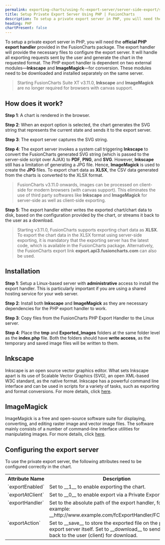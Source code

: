 ```yaml
---
permalink: exporting-charts/using-fc-export-server/server-side-export/setup-private-export-server-php.html
title: Setup Private Export Server Using PHP | FusionCharts
description: To setup a private export server in PHP, you will need the official PHP export handle provided in the FusionCharts package.
heading: PHP
chartPresent: false
---
```


To setup a private export server in PHP, you will need the __official PHP export handler__ provided in the FusionCharts package. The export handler will provide the necessary files to configure the export server. It will handle all exporting requests sent by the user and generate the chart in the requested format.
The PHP export handler is dependent on two external modules—__Inkscape__ and __ImageMagick__—for conversion. These modules need to be downloaded and installed separately on the same server.

>  Starting FusionCharts Suite XT v3.11.0, __Inkscape__ and __ImageMagick__ are no longer required for browsers with canvas support. </p>

## How does it work?

__Step 1__: A chart is rendered in the browser.

__Step 2__: When an export option is selected, the chart generates the SVG string that represents the current state and sends it to the export server.

__Step 3__: The export server captures the SVG string.

__Step 4__: The export server invokes a system call triggering __Inkscape__ to convert the FusionCharts generated SVG string (which is passed to the server-side script over AJAX) to __PDF__, __PNG__, and __SVG__. However, __Inkscape__ still has a limitation of generating a JPG file. Hence, __ImageMagick__ is used to create the __JPG__ files. To export chart data as __XLSX__, the CSV data generated from the charts is converted to the XLSX format.

>  FusionCharts v3.11.0 onwards, images can be processed on client-side for modern browsers (with canvas support). This eliminates the use of third party softwares like __Inkscape__ and __ImageMagick__ for server-side as well as client-side exporting. </p>

__Step 5__: The export handler either writes the exported chart/chart data to disk, based on the configuration provided by the chart, or streams it back to the user as a download.

>  Starting v3.11.0, FusionCharts supports exporting chart data as __XLSX__. To export the chart data in the XLSX format using server-side exporting, it is mandatory that the exporting server has the latest code, which is available in the FusionCharts package. Alternatively, the FusionCharts export link __export.api3.fusioncharts.com__ can also be used.  </p>

## Installation

__Step 1__: Setup a Linux-based server with __administrative__ access to install the export handler. This is particularly important if you are using a shared hosting service for your web server.

__Step 2__: Install both __Inkscape__ and __ImageMagick__ as they are necessary dependencies for the PHP export handler to work.

__Step 3__: Copy files from the FusionCharts PHP Export Handler to the Linux server.

__Step 4__: Place the __tmp__ and __Exported_Images__ folders at the same folder level as the __index.php__ file. Both the folders should have __write access__, as the temporary and saved image files will be written to them.

## Inkscape

Inkscape is an open source vector graphics editor. What sets Inkscape apart is its use of Scalable Vector Graphics (SVG), an open XML-based W3C standard, as the native format. Inkscape has a powerful command line interface and can be used in scripts for a variety of tasks, such as exporting and format conversions. 
For more details, click [here](http://inkscape.org/doc/inkscape-man.html).

## ImageMagick

ImageMagick is a free and open-source software suite for displaying, converting, and editing raster image and vector image files. The software mainly consists of a number of command-line interface utilities for manipulating images.
For more details, click [here](http://www.imagemagick.org/).

## Configuring the export server

To use the private export server, the following attributes need to be configured correctly in the chart.

<table width="95%" border="0" class="table" cellpadding="2" cellspacing="0">
        <tr>
            <th width="25%" valign="top" class="header">Attribute Name</th>
            <th width="75%" valign="top" class="header">Description</th>
        </tr>
        <tr>
            <td valign="top" class="code">`exportEnabled`</td>
            <td valign="top" class="text">Set to __1__ to enable exporting the chart.</td>
        </tr>
        <tr>
            <td valign="top" class="code">`exportAtClient`</td>
            <td valign="top" class="text">Set to __0__ to enable export via a Private Export Server.</td>
        </tr>
        <tr>
            <td valign="top" class="code">`exportHandler`</td>
            <td valign="top" class="text">Set to the absolute path of the export handler, for example: __http://www.example.com/fcExportHandler/FCExporter__</td>
        </tr>
        <tr>
            <td valign="top" class="code">`exportAction`</td>
            <td valign="top" class="text">Set to __save__ to store the exported file on the private export server itself. Set to __download__ to send the file back to the user (client) for download.</td>
        </tr>
</table>